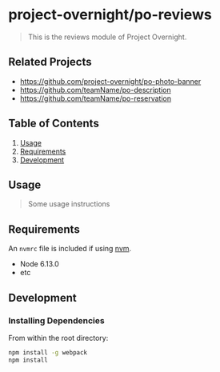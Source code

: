 # project-overnight/po-reviews

> This is the reviews module of Project Overnight.

## Related Projects

  - https://github.com/project-overnight/po-photo-banner
  - https://github.com/teamName/po-description
  - https://github.com/teamName/po-reservation

## Table of Contents

1. [Usage](#Usage)
1. [Requirements](#requirements)
1. [Development](#development)

## Usage

> Some usage instructions

## Requirements

An `nvmrc` file is included if using [nvm](https://github.com/creationix/nvm).

- Node 6.13.0
- etc

## Development

### Installing Dependencies

From within the root directory:

```sh
npm install -g webpack
npm install
```

